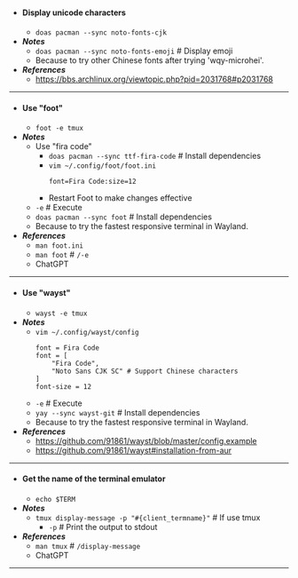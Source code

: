 - #### Display unicode characters
    - `doas pacman --sync noto-fonts-cjk`
- ***Notes***
    - `doas pacman --sync noto-fonts-emoji` # Display emoji
    - Because to try other Chinese fonts after trying 'wqy-microhei'.
- ***References***
    - https://bbs.archlinux.org/viewtopic.php?pid=2031768#p2031768
- ---
- #### Use "foot"
    - `foot -e tmux`
- ***Notes***
    - Use "fira code"
        - `doas pacman --sync ttf-fira-code` # Install dependencies
        - `vim ~/.config/foot/foot.ini`
          ```
          font=Fira Code:size=12
          ```
        - Restart Foot to make changes effective
    - `-e` # Execute
    - `doas pacman --sync foot` # Install dependencies
    - Because to try the fastest responsive terminal in Wayland.
- ***References***
    - `man foot.ini`
    - `man foot` # `/-e`
    - ChatGPT
- ---
- #### Use "wayst"
    - `wayst -e tmux`
- ***Notes***
    - `vim ~/.config/wayst/config`
      ```
      font = Fira Code
      font = [
          "Fira Code",
          "Noto Sans CJK SC" # Support Chinese characters
      ]
      font-size = 12
      ```
    - `-e` # Execute
    - `yay --sync wayst-git` # Install dependencies
    - Because to try the fastest responsive terminal in Wayland.
- ***References***
    - https://github.com/91861/wayst/blob/master/config.example
    - https://github.com/91861/wayst#installation-from-aur
- ---
- #### Get the name of the terminal emulator
    - `echo $TERM`
- ***Notes***
    - `tmux display-message -p "#{client_termname}"` # If use tmux
        - `-p` # Print the output to stdout
- ***References***
    - `man tmux` # `/display-message`
    - ChatGPT
- ---
